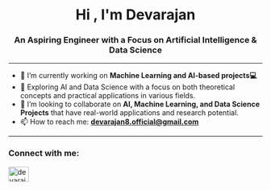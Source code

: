 <h1 align="center">Hi , I'm Devarajan</h1>
<h3 align="center">An Aspiring Engineer with a Focus on Artificial Intelligence & Data Science</h3>

---

- 🔭 I’m currently working on **Machine Learning and AI-based projects💻**  
- 🌱 Exploring AI and Data Science with a focus on both theoretical concepts and practical applications in various fields.  
- 👯 I’m looking to collaborate on **AI, Machine Learning, and Data Science Projects** that have real-world applications and research potential.  
- 📫 How to reach me: **devarajan8.official@gmail.com**  

---

<!--
<p align="center"> 
  Visitor count<br>
  <img src="https://profile-counter.glitch.me/DevaRajan8/count.svg" />
</p>
-->


<h3 align="left">Connect with me:</h3>
<p align="left">
<a href="https://linkedin.com/in/devarajan8" target="blank"><img align="center" src="https://raw.githubusercontent.com/rahuldkjain/github-profile-readme-generator/master/src/images/icons/Social/linked-in-alt.svg" alt="devarajan8" height="30" width="40" /></a>
